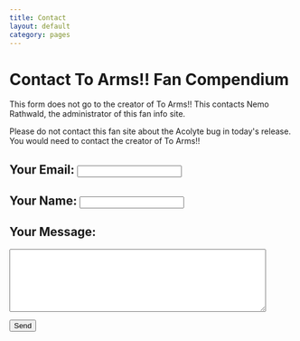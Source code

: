 ```yaml
---
title: Contact
layout: default
category: pages
---
```


<script type="text/javascript">var submitted=false;</script>

<iframe name="hidden_iframe" id="hidden_iframe" style="display:none;" onload="if(submitted) {window.location='sent.html';}"></iframe>

<form class="form" action="https://docs.google.com/forms/d/e/1FAIpQLScdu7suHO-i0u8vGioIyNyD0ok_ioXmYlJ0O9m95P9gncAjJg/formResponse" target="hidden_iframe" onsubmit="submitted=true;" method="POST" id="mG61Hd">

<h1>Contact To Arms!! Fan Compendium</h1>

<p><span class="blood">This form does not go to the creator of To Arms!!</span> This contacts Nemo Rathwald, the administrator of this fan info site.</p>

<p>Please <span class="">do not contact this fan site about the Acolyte bug in today's release.</span> You would need to contact the creator of To Arms!!</p>

<h2>Your Email: <input type="email" tabindex="1" max-length="70" name="emailAddress" required /></h2>

<h2>Your Name: <input type="text" tabindex="2" max-length="70" name="entry.602095225" required /></h2>

<h2>Your Message:</h2>

<p><textarea name="entry.1663125606" tabindex="3" rows="7" style="width: 90%" required ></textarea><input type="text" name="entry.945753987" style="height: 0; width: 0; position: fixed; left: -100;" /></p>

<p><input type="submit" value="Send" tabindex="4" /></p>

</form>